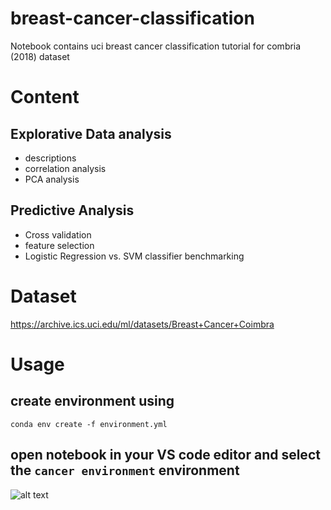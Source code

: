# breast-cancer-classification
Notebook contains uci breast cancer classification tutorial for combria (2018) dataset

# Content
## Explorative Data analysis
- descriptions
- correlation analysis
- PCA analysis

## Predictive Analysis
- Cross validation
- feature selection
- Logistic Regression vs. SVM classifier benchmarking

# Dataset 
https://archive.ics.uci.edu/ml/datasets/Breast+Cancer+Coimbra


# Usage
## create environment using
`conda env create -f environment.yml`
## open notebook in your VS code editor and select the `cancer environment` environment


![alt text](https://github.com/Jumabek/breast-cancer-classification-tutorial/blob/main/howitlooks.png)

